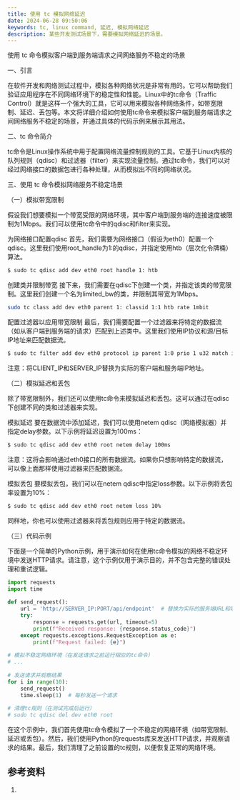 ```yaml
---
title: 使用 tc 模拟网络延迟
date: 2024-06-28 09:50:06
keywords: tc, linux command, 延迟, 模拟网络延迟
description: 某些开发测试场景下，需要模拟网络延迟的场景。
---
```


使用 tc 命令模拟客户端到服务端请求之间网络服务不稳定的场景

一、引言

在软件开发和网络测试过程中，模拟各种网络状况是非常有用的。它可以帮助我们验证应用程序在不同网络环境下的稳定性和性能。Linux中的tc命令（Traffic Control）就是这样一个强大的工具，它可以用来模拟各种网络条件，如带宽限制、延迟、丢包等。本文将详细介绍如何使用tc命令来模拟客户端到服务端请求之间网络服务不稳定的场景，并通过具体的代码示例来展示其用法。

二、tc 命令简介

tc命令是Linux操作系统中用于配置网络流量控制规则的工具。它基于Linux内核的队列规则（qdisc）和过滤器（filter）来实现流量控制。通过tc命令，我们可以对经过网络接口的数据包进行各种处理，从而模拟出不同的网络状况。

三、使用 tc 命令模拟网络服务不稳定场景

（一）模拟带宽限制

假设我们想要模拟一个带宽受限的网络环境，其中客户端到服务端的连接速度被限制为1Mbps。我们可以使用tc命令中的qdisc和filter来实现。

为网络接口配置qdisc
首先，我们需要为网络接口（假设为eth0）配置一个qdisc。这里我们使用root_handle为1:的qdisc，并指定使用htb（层次化令牌桶）算法。

```bash
$ sudo tc qdisc add dev eth0 root handle 1: htb
```
创建类并限制带宽
接下来，我们需要在qdisc下创建一个类，并指定该类的带宽限制。这里我们创建一个名为limited_bw的类，并限制其带宽为1Mbps。

```bash
sudo tc class add dev eth0 parent 1: classid 1:1 htb rate 1mbit
```
配置过滤器以应用带宽限制
最后，我们需要配置一个过滤器来将特定的数据流（如从客户端到服务端的请求）匹配到上述类中。这里我们使用IP协议和源/目标IP地址来匹配数据流。


```bash
$ sudo tc filter add dev eth0 protocol ip parent 1:0 prio 1 u32 match ip src CLIENT_IP match ip dst SERVER_IP flowid 1:1
```
注意：将CLIENT_IP和SERVER_IP替换为实际的客户端和服务端IP地址。

（二）模拟延迟和丢包

除了带宽限制外，我们还可以使用tc命令来模拟延迟和丢包。这可以通过在qdisc下创建不同的类和过滤器来实现。

模拟延迟
要在数据流中添加延迟，我们可以使用netem qdisc（网络模拟器）并指定delay参数。以下示例将延迟设置为100ms：

```bash
$ sudo tc qdisc add dev eth0 root netem delay 100ms
```
注意：这将会影响通过eth0接口的所有数据流。如果你只想影响特定的数据流，可以像上面那样使用过滤器来匹配数据流。

模拟丢包
要模拟丢包，我们可以在netem qdisc中指定loss参数。以下示例将丢包率设置为10%：

```bash
$ sudo tc qdisc add dev eth0 root netem loss 10%
```
同样地，你也可以使用过滤器来将丢包规则应用于特定的数据流。

（三）代码示例

下面是一个简单的Python示例，用于演示如何在使用tc命令模拟的网络不稳定环境中发送HTTP请求。请注意，这个示例仅用于演示目的，并不包含完整的错误处理和重试逻辑。

```python
import requests  
import time  
  
def send_request():  
    url = 'http://SERVER_IP:PORT/api/endpoint'  # 替换为实际的服务端URL和端口  
    try:  
        response = requests.get(url, timeout=5)  
        print(f"Received response: {response.status_code}")  
    except requests.exceptions.RequestException as e:  
        print(f"Request failed: {e}")  
  
# 模拟不稳定网络环境（在发送请求之前运行相应的tc命令）  
# ...  
  
# 发送请求并观察结果  
for i in range(10):  
    send_request()  
    time.sleep(1)  # 每秒发送一个请求  
  
# 清理tc规则（在测试完成后运行）  
# sudo tc qdisc del dev eth0 root
```

在这个示例中，我们首先使用tc命令模拟了一个不稳定的网络环境（如带宽限制、延迟或丢包）。然后，我们使用Python的requests库来发送HTTP请求，并观察请求的结果。最后，我们清理了之前设置的tc规则，以便恢复正常的网络环境。

## 参考资料
1. 